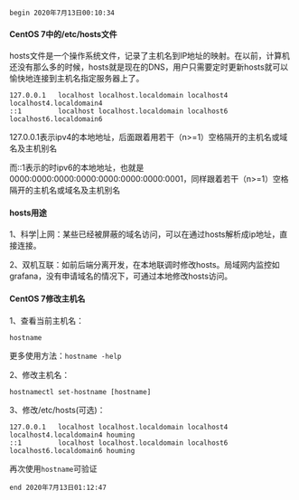 `begin 2020年7月13日00:10:34`

#### CentOS 7中的/etc/hosts文件

hosts文件是一个操作系统文件，记录了主机名到IP地址的映射。在以前，计算机还没有那么多的时候，hosts就是现在的DNS，用户只需要定时更新hosts就可以愉快地连接到主机名指定服务器上了。

``` 
127.0.0.1   localhost localhost.localdomain localhost4 localhost4.localdomain4
::1         localhost localhost.localdomain localhost6 localhost6.localdomain6
```

127.0.0.1表示ipv4的本地地址，后面跟着用若干（n>=1）空格隔开的主机名或域名及主机别名

而::1表示的时ipv6的本地地址，也就是0000:0000:0000:0000:0000:0000:0000:0001，同样跟着若干（n>=1）空格隔开的主机名或域名及主机别名

#### hosts用途

1、科学|上网：某些已经被屏蔽的域名访问，可以在通过hosts解析成ip地址，直接连接。

2、双机互联：如前后端分离开发，在本地联调时修改hosts。局域网内监控如grafana，没有申请域名的情况下，可通过本地修改hosts访问。

#### CentOS 7修改主机名

1、查看当前主机名：

`hostname`

更多使用方法：`hostname -help`

2、修改主机名：

`hostnamectl set-hostname [hostname]`

3、修改/etc/hosts(可选)：

``` 
127.0.0.1   localhost localhost.localdomain localhost4 localhost4.localdomain4 houming
::1         localhost localhost.localdomain localhost6 localhost6.localdomain6 houming
```

再次使用`hostname`可验证

`end 2020年7月13日01:12:47`
